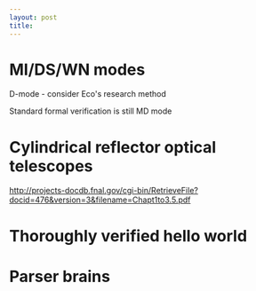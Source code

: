 ```yaml
---
layout: post
title: 
---
```


# MI/DS/WN modes

D-mode - consider Eco's research method

Standard formal verification is still MD mode

# Cylindrical reflector optical telescopes

http://projects-docdb.fnal.gov/cgi-bin/RetrieveFile?docid=476&version=3&filename=Chapt1to3.5.pdf

# Thoroughly verified hello world

# Parser brains
